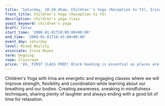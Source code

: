 ```yaml
---
title: 'Saturday, 10-10.45am, Children''s Yoga (Reception to Y3), Irina'
front_title: Children's Yoga (Reception to Y3)
description: children's yoga class
yoast_keyword: children's yoga
draft: false
start_time: '2000-01-01T10:00:00+00:00'
end_time: '2000-01-01T10:45:00+00:00'
event_day: saturday
level: Mixed Ability
associate: Irina Boyes
term: Ongoing
room: Classroom
price: '£6, FIRST CLASS FREE! Block booking is essential as places are limited. '
---
```

Children's Yoga with Irina are energetic and engaging classes where we will improve strength, flexibility and coordination while learning about our breathing and our bodies. Creating awareness, sneaking in mindfulness techniques, sharing plenty of laughter and always ending with a good bit of time for relaxation.
